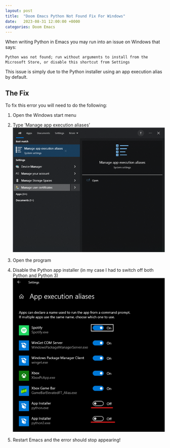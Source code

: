 ```yaml
---
layout: post
title:  "Doom Emacs Python Not Found Fix For Windows"
date:   2023-08-31 12:00:00 +0000
categories: Doom Emacs
---
```


When writing Python in Emacs you may run into an issue on Windows that says:

```shell
Python was not found; run without arguments to install from the Microsoft Store, or disable this shortcut from Settings
```

This issue is simply due to the Python installer using an app execution alias by default.

## The Fix

To fix this error you will need to do the following:

1. Open the Windows start menu
2. Type ’Manage app execution aliases’
![Step 1](/assets/img/PythonFix/Step1.png)

3. Open the program
4. Disable the Python app installer (in my case I had to switch off both Python and Python 3)
![Step 2](/assets/img/PythonFix/Step2.png)

5. Restart Emacs and the error should stop appearing!
